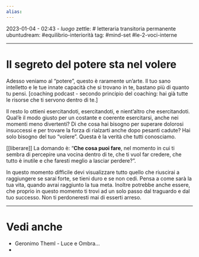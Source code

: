 ```yaml
---
alias: 
---
```

2023-01-04 - 02:43 - *luogo*
zettle: # letteraria transitoria permanente
ubuntudream: #equilibrio-interiorità
tag: #mind-set #le-2-voci-interne

---
# Il segreto del potere sta nel volere
Adesso veniamo al “potere”, questo è raramente un’arte. Il tuo sano intelletto e le tue innate capacità che si trovano in te, bastano più di quanto tu pensi. 
[coaching podcast - secondo principio del coaching: hai già tutte le risorse che ti servono dentro di te.]

Il resto lo ottieni esercitandoti, esercitandoti, e nient’altro che esercitandoti. Qual’è il modo giusto per un costante e coerente esercitarsi, anche nei momenti meno divertenti? Di che cosa hai bisogno per superare dolorosi insuccessi e per trovare la forza di rialzarti anche dopo pesanti cadute? Hai solo bisogno del tuo “volere”. Questa è la verità che tutti conosciamo.

[[liberare]]
La domando è: “**Che cosa puoi fare**, nel momento in cui ti sembra di percepire una vocina dentro di te, che ti vuol far credere, che tutto è inutile e che faresti meglio a lasciar perdere?”.

In questo momento difficile devi visualizzare tutto quello che riuscirai a raggiungere se sarai forte, se tieni duro e se non cedi. Pensa a come sarà la tua vita, quando avrai raggiunto la tua meta. Inoltre potrebbe anche essere, che proprio in questo momento ti trovi ad un solo passo dal traguardo e dal tuo successo. Non ti perdoneresti mai di esserti arreso.



---
# Vedi anche
- Geronimo Theml - Luce e Ombra... 
- 